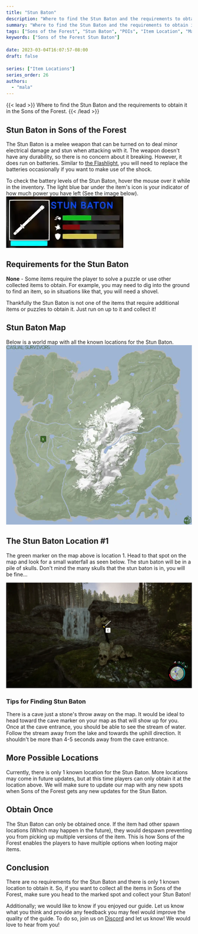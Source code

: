 ```yaml
---
title: "Stun Baton"
description: "Where to find the Stun Baton and the requirements to obtain it in the Sons of the Forest."
summary: "Where to find the Stun Baton and the requirements to obtain it. Click here to learn more about it!"
tags: ["Sons of the Forest", "Stun Baton", "POIs", "Item Location", "Map"]
keywords: ["Sons of the Forest Stun Baton"]

date: 2023-03-04T16:07:57-08:00
draft: false

series: ["Item Locations"]
series_order: 26
authors:
  - "mala"
---
```


{{< lead >}}
Where to find the Stun Baton and the requirements to obtain it in the Sons of the Forest.
{{< /lead >}}

## Stun Baton in Sons of the Forest
The Stun Baton is a melee weapon that can be turned on to deal minor electrical damage and stun when attacking with it.
The weapon doesn't have any durability, so there is no concern about it breaking. However, it does run on batteries. Similar to
[the Flashlight](/sons-of-the-forest/guides/flashlight/), you will need to replace the batteries occasionally if you want to make use of the shock.

To check the battery levels of the Stun Baton, hover the mouse over it while in the inventory. The light blue bar under the item's icon is your indicator of how much power you have left (See the image below).
![Stun Baton Battery Levels](img/stunbaton.webp)

## Requirements for the Stun Baton
**None** - Some items require the player to solve a puzzle or use other collected items to obtain. For example, you may need to dig into the ground to find an item, so in situations like that, you will need a shovel. 

Thankfully the Stun Baton is not one of the items that require additional items or puzzles to obtain it. Just run on up to it and collect it! 

## Stun Baton Map
Below is a world map with all the known locations for the Stun Baton.
![Sons of the Forest Stun Baton Map Location](img/map.webp)

## The Stun Baton Location #1
The green marker on the map above is location 1. Head to that spot on the map and look for a small waterfall as seen below.
The stun baton will be in a pile of skulls. Don't mind the many skulls that the stun baton is in, you will be fine...

![Sons of the Forest Stun Baton](featured.webp)

### Tips for Finding Stun Baton
There is a cave just a stone's throw away on the map. It would be ideal to head toward the cave marker on your map as that will show up for you.
Once at the cave entrance, you should be able to see the stream of water. Follow the stream away from the lake and towards the uphill direction.
It shouldn't be more than 4-5 seconds away from the cave entrance. 

## More Possible Locations
Currently, there is only 1 known location for the Stun Baton. More locations may come in future updates, but at this time players can only obtain it at the location above.
We will make sure to update our map with any new spots when Sons of the Forest gets any new updates for the Stun Baton.

## Obtain Once
The Stun Baton can only be obtained once. If the item had other spawn locations (Which may happen in the future), they would despawn preventing you from picking up multiple versions of the item. This is how Sons of the Forest enables the players to have multiple options when looting major items. 

## Conclusion
There are no requirements for the Stun Baton and there is only 1 known location to obtain it. So, if you want to collect all the items in Sons of the Forest, make sure you head to the marked spot and collect your Stun Baton!

Additionally; we would like to know if you enjoyed our guide. Let us know what you think and provide any feedback you may feel would improve the quality of the guide. To do so, join us on [Discord](https://discord.gg/ZXp93XsKnN) and let us know! We would love to hear from you! 
